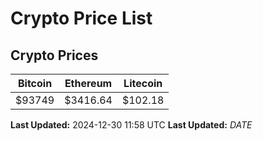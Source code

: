 # Crypto Price List

## Crypto Prices
| Bitcoin | Ethereum | Litecoin |
| ------- | -------- | -------- |
| $93749 | $3416.64 | $102.18 |
**Last Updated:** 2024-12-30 11:58 UTC
**Last Updated:** $DATE$
